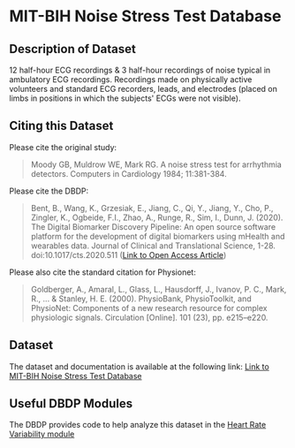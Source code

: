 # MIT-BIH Noise Stress Test Database

## Description of Dataset
12 half-hour ECG recordings & 3 half-hour recordings of noise typical in ambulatory ECG recordings. Recordings made on physically active volunteers and standard ECG recorders, leads, and electrodes (placed on limbs in positions in which the subjects' ECGs were not visible).

## Citing this Dataset
Please cite the original study:
> Moody GB, Muldrow WE, Mark RG. A noise stress test for arrhythmia detectors. Computers in Cardiology 1984; 11:381-384.

Please cite the DBDP: 
> Bent, B., Wang, K., Grzesiak, E., Jiang, C., Qi, Y., Jiang, Y., Cho, P., Zingler, K., Ogbeide, F.I., Zhao, A., Runge, R., Sim, I., Dunn, J. (2020). The Digital Biomarker      Discovery Pipeline: An open source software platform for the development of digital biomarkers using mHealth and wearables data. Journal of Clinical and Translational Science, 1-28. doi:10.1017/cts.2020.511 ([Link to Open Access Article](https://www.cambridge.org/core/journals/journal-of-clinical-and-translational-science/article/digital-biomarker-discovery-pipeline-an-open-source-software-platform-for-the-development-of-digital-biomarkers-using-mhealth-and-wearables-data/A6696CEF138247077B470F4800090E63))

Please also cite the standard citation for Physionet: 
> Goldberger, A., Amaral, L., Glass, L., Hausdorff, J., Ivanov, P. C., Mark, R., ... & Stanley, H. E. (2000). PhysioBank, PhysioToolkit, and PhysioNet: Components of a new research resource for complex physiologic signals. Circulation [Online]. 101 (23), pp. e215–e220.

## Dataset

The dataset and documentation is available at the following link: [Link to MIT-BIH Noise Stress Test Database](https://physionet.org/content/nstdb/1.0.0/)

## Useful DBDP Modules
The DBDP provides code to help analyze this dataset in the [Heart Rate Variability module](https://github.com/DigitalBiomarkerDiscoveryPipeline/Heart-Rate-Variability)